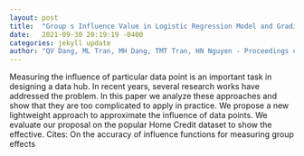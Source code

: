 ```yaml
---
layout: post
title:  "Group s Influence Value in Logistic Regression Model and Gradient Boosting Model"
date:   2021-09-30 20:19:19 -0400
categories: jekyll update
author: "QV Dang, ML Tran, MH Dang, TMT Tran, HN Nguyen - Proceedings of Sixth , 2022"
---
```

Measuring the influence of particular data point is an important task in designing a data hub. In recent years, several research works have addressed the problem. In this paper we analyze these approaches and show that they are too complicated to apply in practice. We propose a new lightweight approach to approximate the influence of data points. We evaluate our proposal on the popular Home Credit dataset to show the effective. Cites: On the accuracy of influence functions for measuring group effects